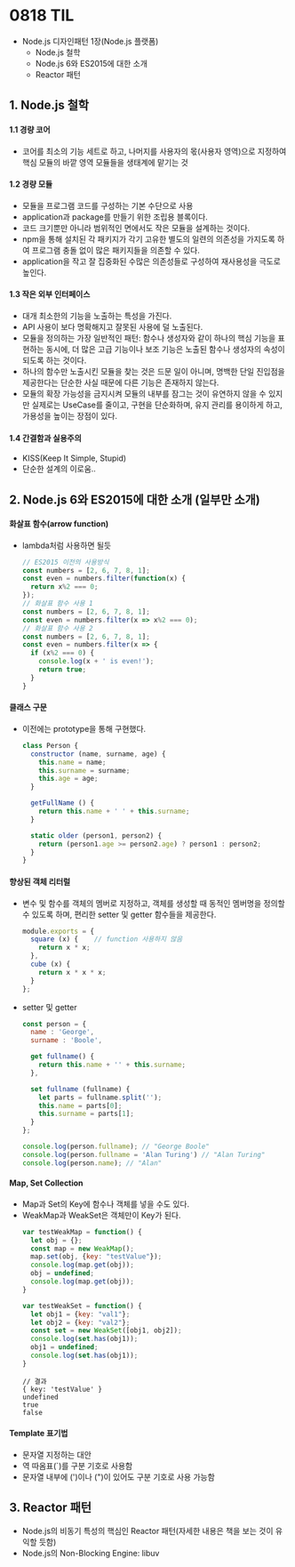 # 0818 TIL

- Node.js 디자인패턴 1장(Node.js 플랫폼)
  - Node.js 철학
  - Node.js 6와 ES2015에 대한 소개
  - Reactor 패턴

## 1. Node.js 철학

#### 1.1 경량 코어
- 코어를 최소의 기능 세트로 하고, 나머지를 사용자의 몫(사용자 영역)으로 지정하여 핵심 모듈의 바깥 영역 모듈들을 생태계에 맡기는 것

#### 1.2 경량 모듈
- 모듈을 프로그램 코드를 구성하는 기본 수단으로 사용
- application과 package를 만들기 위한 조립용 블록이다.
- 코드 크기뿐만 아니라 범위적인 면에서도 작은 모듈을 설계하는 것이다.
- npm을 통해 설치된 각 패키지가 각기 고유한 별도의 일련의 의존성을 가지도록 하여 프로그램 충돌 없이 많은 패키지들을 의존할 수 있다.
- application을 작고 잘 집중화된 수많은 의존성들로 구성하여 재사용성을 극도로 높인다.

#### 1.3 작은 외부 인터페이스
- 대개 최소한의 기능을 노출하는 특성을 가진다.
- API 사용이 보다 명확해지고 잘못된 사용에 덜 노출된다.
- 모듈을 정의하는 가장 일반적인 패턴: 함수나 생성자와 같이 하나의 핵심 기능을 표현하는 동시에, 더 많은 고급 기능이나 보조 기능은 노출된 함수나 생성자의 속성이 되도록 하는 것이다.
- 하나의 함수만 노출시킨 모듈을 찾는 것은 드문 일이 아니며, 명백한 단일 진입점을 제공한다는 단순한 사실 때문에 다른 기능은 존재하지 않는다.
- 모듈의 확장 가능성을 금지시켜 모듈의 내부를 잠그는 것이 유연하지 않을 수 있지만 실제로는 UseCase를 줄이고, 구현을 단순화하며, 유지 관리를 용이하게 하고, 가용성을 높이는 장점이 있다.

#### 1.4 간결함과 실용주의
- KISS(Keep It Simple, Stupid)
- 단순한 설계의 이로움..

## 2. Node.js 6와 ES2015에 대한 소개 (일부만 소개)

#### 화살표 함수(arrow function)
- lambda처럼 사용하면 될듯

  ```javascript
  // ES2015 이전의 사용방식
  const numbers = [2, 6, 7, 8, 1];
  const even = numbers.filter(function(x) {
    return x%2 === 0;
  });
  // 화살표 함수 사용 1
  const numbers = [2, 6, 7, 8, 1];
  const even = numbers.filter(x => x%2 === 0);
  // 화살표 함수 사용 2
  const numbers = [2, 6, 7, 8, 1];
  const even = numbers.filter(x => {
    if (x%2 === 0) {
      console.log(x + ' is even!');
      return true;
    }
  }
  ```

#### 클래스 구문
- 이전에는 prototype을 통해 구현했다.
  ```javascript
  class Person {
    constructor (name, surname, age) {
      this.name = name;
      this.surname = surname;
      this.age = age;
    }

    getFullName () {
      return this.name + ' ' + this.surname;
    }

    static older (person1, person2) {
      return (person1.age >= person2.age) ? person1 : person2;
    }
  }
  ```

#### 향상된 객체 리터럴
- 변수 및 함수를 객체의 멤버로 지정하고, 객체를 생성할 때 동적인 멤버명을 정의할 수 있도록 하며, 편리한 setter 및 getter 함수들을 제공한다.
  ```javascript
  module.exports = {
    square (x) {    // function 사용하지 않음
      return x * x;
    },
    cube (x) {
      return x * x * x;
    }
  };
  ```
- setter 및 getter
  ```javascript
  const person = {
    name : 'George',
    surname : 'Boole',

    get fullname() {
      return this.name + '' + this.surname;
    },

    set fullname (fullname) {
      let parts = fullname.split('');
      this.name = parts[0];
      this.surname = parts[1];
    }
  };
  
  console.log(person.fullname); // "George Boole"
  console.log(person.fullname = 'Alan Turing') // "Alan Turing"
  console.log(person.name); // "Alan"
  
  ```

#### Map, Set Collection
- Map과 Set의 Key에 함수나 객체를 넣을 수도 있다.
- WeakMap과 WeakSet은 객체만이 Key가 된다.
  ```javascript
  var testWeakMap = function() {
    let obj = {};
    const map = new WeakMap();
    map.set(obj, {key: "testValue"});
    console.log(map.get(obj));
    obj = undefined;
    console.log(map.get(obj));
  }

  var testWeakSet = function() {
    let obj1 = {key: "val1"};
    let obj2 = {key: "val2"};
    const set = new WeakSet([obj1, obj2]);
    console.log(set.has(obj1));
    obj1 = undefined;
    console.log(set.has(obj1));
  }
  ```
  ```result
  // 결과
  { key: 'testValue' }
  undefined
  true
  false
  ```

#### Template 표기법
- 문자열 지정하는 대안
- 역 따옴표(`)를 구분 기호로 사용함
- 문자열 내부에 (')이나 (")이 있어도 구분 기호로 사용 가능함

## 3. Reactor 패턴
- Node.js의 비동기 특성의 핵심인 Reactor 패턴(자세한 내용은 책을 보는 것이 유익할 듯함)
- Node.js의 Non-Blocking Engine: libuv
